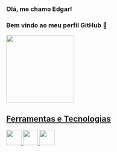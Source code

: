 ### Olá, me chamo Edgar! 
### Bem vindo ao meu perfil GitHub 👋

<div>
<a href="https://github.com/Edgar-AAS">
<img loading="lazy" height="180em" src="https://github-readme-stats.vercel.app/api/top-langs/?username=Edgar-AAS&layout=compact&langs_count=7&theme=dracula"/>
</div>

## Ferramentas e Tecnologias
<img loading="lazy" src="https://cdn.jsdelivr.net/gh/devicons/devicon@latest/icons/swift/swift-original.svg" width="40" height="40"/> <img loading="lazy" src="https://cdn.jsdelivr.net/gh/devicons/devicon@latest/icons/flutter/flutter-original.svg" widht="40" height="40"/> 
<img loading="lazy" src="https://cdn.jsdelivr.net/gh/devicons/devicon@latest/icons/git/git-original.svg" widht="40" height="40" />
